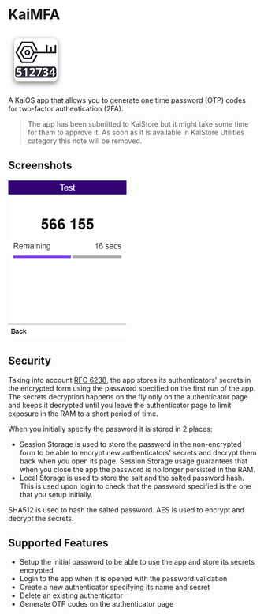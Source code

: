# KaiMFA

![KaiMFA icon](public/assets/icons/KaiMFA_112.png)

A KaiOS app that allows you to generate one time password (OTP) codes for two-factor authentication (2FA).

> The app has been submitted to KaiStore but it might take some time for them to approve it. As soon as it is available in KaiStore Utilities category this note will be removed.

## Screenshots

![authenticator](cypress/snapshots/base/authenticator.snap.spec.js/authenticator-base.png)

## Security

Taking into account [RFC 6238](https://tools.ietf.org/html/rfc6238), the app stores its authenticators' secrets in the encrypted form using the password specified on the first run of the app. The secrets decryption happens on the fly only on the authenticator page and keeps it decrypted until you leave the authenticator page to limit exposure in the RAM to a short period of time. 

When you initially specify the password it is stored in 2 places:
- Session Storage is used to store the password in the non-encrypted form to be able to encrypt new authenticators' secrets and decrypt them back when you open its page. Session Storage usage guarantees that when you close the app the password is no longer persisted in the RAM.
- Local Storage is used to store the salt and the salted password hash. This is used upon login to check that the password specified is the one that you setup initially.

SHA512 is used to hash the salted password. AES is used to encrypt and decrypt the secrets.

## Supported Features
- Setup the initial password to be able to use the app and store its secrets encrypted
- Login to the app when it is opened with the password validation
- Create a new authenticator specifying its name and secret
- Delete an existing authenticator
- Generate OTP codes on the authenticator page
